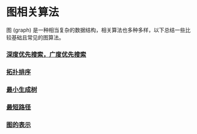 # 图相关算法

图 (graph) 是一种相当复杂的数据结构，相关算法也多种多样，以下总结一些比较基础且常见的图算法。

### [深度优先搜索，广度优先搜索](./bfs_dfs.md)

### [拓扑排序](./topological_sorting.md)

### [最小生成树](./mst.md)

### [最短路径](./shortest_path.md)

### [图的表示](./graph_representation.md)

